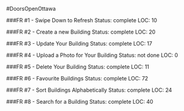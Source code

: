 #DoorsOpenOttawa

###FR #1 - Swipe Down to Refresh
	Status: complete
	LOC: 10

###FR #2 - Create a new Building
	Status: complete
	LOC: 20

###FR #3 - Update Your Building
	Status: complete
	LOC: 17

###FR #4 - Upload a Photo for Your Building
	Status: not done
	LOC: 0

###FR #5 - Delete Your Building
	Status: complete
	LOC: 11

###FR #6 - Favourite Buildings
	Status: complete
	LOC: 72

###FR #7 - Sort Buildings Alphabetically
	Status: complete
	LOC: 24

###FR #8 - Search for a Building
	Status: complete
	LOC: 40
